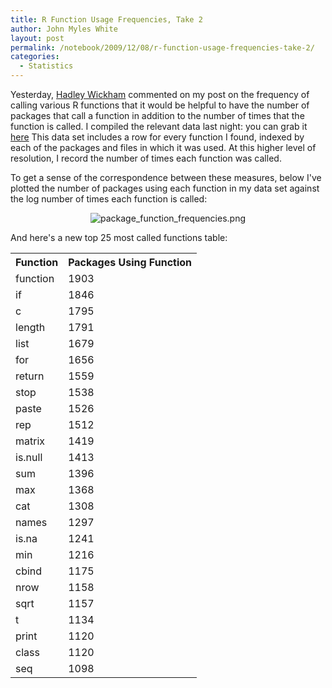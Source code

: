 ```yaml
---
title: R Function Usage Frequencies, Take 2
author: John Myles White
layout: post
permalink: /notebook/2009/12/08/r-function-usage-frequencies-take-2/
categories:
  - Statistics
---
```


Yesterday, [Hadley Wickham](http://had.co.nz) commented on my post on the frequency of calling various R functions that it would be helpful to have the number of packages that call a function in addition to the number of times that the function is called. I compiled the relevant data last night: you can grab it [here](http://www.johnmyleswhite.com/content/data_sets/r_package_function_frequencies.csv) This data set includes a row for every function I found, indexed by each of the packages and files in which it was used. At this higher level of resolution, I record the number of times each function was called.

To get a sense of the correspondence between these measures, below I've plotted the number of packages using each function in my data set against the log number of times each function is called:

<center>
  <img src="http://www.johnmyleswhite.com/notebook/wp-content/uploads/2009/12/package_function_frequencies.png" alt="package_function_frequencies.png" />
</center>

And here's a new top 25 most called functions table:  

<table class="table table-hover">
    <tr>
      <th>
        Function
      </th>
      <th>
        Packages Using Function
      </th>
    </tr>
    <tr>
      <td>
        function
      </td>
      <td>
        1903
      </td>
    </tr>
    <tr>
      <td>
        if
      </td>
      <td>
        1846
      </td>
    </tr>
    <tr>
      <td>
        c
      </td>
      <td>
        1795
      </td>
    </tr>
    <tr>
      <td>
        length
      </td>
      <td>
        1791
      </td>
    </tr>
    <tr>
      <td>
        list
      </td>
      <td>
        1679
      </td>
    </tr>
    <tr>
      <td>
        for
      </td>
      <td>
        1656
      </td>
    </tr>
    <tr>
      <td>
        return
      </td>
      <td>
        1559
      </td>
    </tr>
    <tr>
      <td>
        stop
      </td>
      <td>
        1538
      </td>
    </tr>
    <tr>
      <td>
        paste
      </td>
      <td>
        1526
      </td>
    </tr>
    <tr>
      <td>
        rep
      </td>
      <td>
        1512
      </td>
    </tr>
    <tr>
      <td>
        matrix
      </td>
      <td>
        1419
      </td>
    </tr>
    <tr>
      <td>
        is.null
      </td>
      <td>
        1413
      </td>
    </tr>
    <tr>
      <td>
        sum
      </td>
      <td>
        1396
      </td>
    </tr>
    <tr>
      <td>
        max
      </td>
      <td>
        1368
      </td>
    </tr>
    <tr>
      <td>
        cat
      </td>
      <td>
        1308
      </td>
    </tr>
    <tr>
      <td>
        names
      </td>
      <td>
        1297
      </td>
    </tr>
    <tr>
      <td>
        is.na
      </td>
      <td>
        1241
      </td>
    </tr>
    <tr>
      <td>
        min
      </td>
      <td>
        1216
      </td>
    </tr>
    <tr>
      <td>
        cbind
      </td>
      <td>
        1175
      </td>
    </tr>
    <tr>
      <td>
        nrow
      </td>
      <td>
        1158
      </td>
    </tr>
    <tr>
      <td>
        sqrt
      </td>
      <td>
        1157
      </td>
    </tr>
    <tr>
      <td>
        t
      </td>
      <td>
        1134
      </td>
    </tr>
    <tr>
      <td>
        print
      </td>
      <td>
        1120
      </td>
    </tr>
    <tr>
      <td>
        class
      </td>
      <td>
        1120
      </td>
    </tr>
    <tr>
      <td>
        seq
      </td>
      <td>
        1098
      </td>
    </tr>
  </table>
